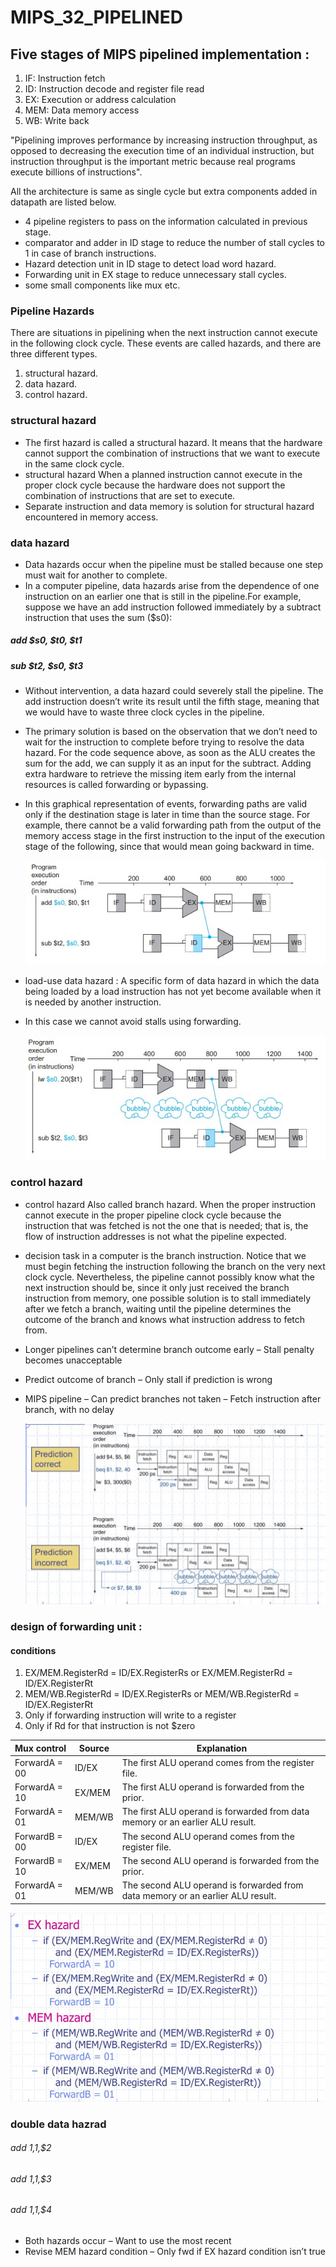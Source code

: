 # MIPS_32_PIPELINED

## Five stages of MIPS pipelined implementation :
1) IF: Instruction fetch
2) ID: Instruction decode and register file read
3) EX: Execution or address calculation
4) MEM: Data memory access
5) WB: Write back

"Pipelining improves performance by increasing instruction throughput, as opposed to decreasing the execution time of an individual instruction, but instruction 
 throughput is the important metric because real programs execute billions of instructions".

All the architecture is same as single cycle but extra components added in datapath are listed below.
- 4 pipeline registers to pass on the information calculated in previous stage.
- comparator and adder in ID stage to reduce the number of stall cycles to 1 in case of branch instructions.
- Hazard detection unit in ID stage to detect load word hazard.
- Forwarding unit in EX stage to reduce unnecessary stall cycles.
- some small components like mux etc.

### Pipeline Hazards
There are situations in pipelining when the next instruction cannot execute in the  following clock cycle. These events are called hazards, and there are three 
different types.

1) structural hazard.
2) data hazard.
3) control hazard.

### structural hazard
- The first hazard is called a structural hazard. It means that the hardware cannot support the combination of instructions that we want to execute in the same clock 
  cycle. 
- structural hazard When a planned instruction cannot execute in the proper clock cycle because the hardware does not  support the combination  of instructions 
  that are set to execute.
- Separate instruction and data memory is solution for structural hazard encountered in memory access.
 
### data hazard
- Data hazards occur when the pipeline must be stalled because one step must wait  for another  to complete.
- In a computer pipeline, data hazards arise from the dependence of one  instruction on an earlier one that is still in the pipeline.For example, suppose we have an     add instruction  followed immediately by a subtract instruction that uses the sum ($s0):
#####                                                      add $s0, $t0, $t1 
#####                                                      sub $t2, $s0, $t3 

- Without intervention, a data hazard could severely stall the pipeline. The add instruction doesn’t write its result until the fifth stage, meaning that we would have   to waste three clock cycles in the pipeline.
- The primary solution is based on the observation that we don’t need to wait for the instruction to complete before trying to resolve the data hazard. For the code     sequence above, as soon as the ALU creates the sum for the add, we can supply it as an input for the subtract. Adding extra hardware to retrieve the missing item       early from the internal resources is called forwarding or bypassing.
- In this graphical representation of events, forwarding paths are valid only if the destination stage is later in time than the source stage. For example, there         cannot be a valid forwarding path from the output of the memory access stage in the first  instruction to the input of the execution stage of the following, since     that would mean going backward in time.

     ![App Screenshot](https://github.com/bhim4078652/MIPS_32_PIPELINED/blob/main/IMAGE_REQ/p1.jpg)

- load-use data hazard : A specific form of data hazard in which the data being loaded by a load instruction has not yet become available when it is needed by another 
  instruction.
- In this case we cannot avoid stalls using forwarding.

     ![App Screenshot](https://github.com/bhim4078652/MIPS_32_PIPELINED/blob/main/IMAGE_REQ/p2.jpg)

### control hazard
- control hazard Also called branch hazard. When the proper instruction cannot execute in the proper pipeline clock cycle because the instruction that was fetched is     not the one that is needed; that is, the flow of instruction addresses is not what the pipeline expected.
- decision task in a computer is the branch instruction. Notice that we must begin fetching the instruction following the branch on the very next clock cycle.           Nevertheless, the pipeline cannot possibly know what the next instruction should be, since it only just received the branch instruction from memory, one possible       solution is to stall immediately after we fetch a branch, waiting until the pipeline determines the outcome of the branch and knows what instruction address to         fetch from.

- Longer pipelines can’t determine branch outcome early
        – Stall penalty becomes unacceptable
- Predict outcome of branch
        – Only stall if prediction is wrong
- MIPS pipeline
    – Can predict branches not taken
    – Fetch instruction after branch, with no delay
    
     ![App Screenshot](https://github.com/bhim4078652/MIPS_32_PIPELINED/blob/main/IMAGE_REQ/p3.jpg)

### design of forwarding unit :
#### conditions 
1. EX/MEM.RegisterRd = ID/EX.RegisterRs or EX/MEM.RegisterRd = ID/EX.RegisterRt
2. MEM/WB.RegisterRd = ID/EX.RegisterRs or  MEM/WB.RegisterRd = ID/EX.RegisterRt
3. Only if forwarding instruction will write to a register
4. Only if Rd for that instruction is not $zero

| Mux control   | Source  | Explanation                                                                    | 
|---------------|---------|--------------------------------------------------------------------------------|
| ForwardA = 00 | ID/EX   | The first ALU operand comes from the register file.                            |   
| ForwardA = 10 | EX/MEM  | The first ALU operand is forwarded from the prior.                             |   
| ForwardA = 01 | MEM/WB  | The first ALU operand is forwarded from data memory or an earlier ALU result.  |   
| ForwardB = 00 | ID/EX   | The second ALU operand comes from the register file.                           |   
| ForwardB = 10 | EX/MEM  | The second ALU operand is forwarded from the prior.                            |  
| ForwardA = 01 | MEM/WB  | The second ALU operand is forwarded from data memory or an earlier ALU result. |   

   ![App Screenshot](https://github.com/bhim4078652/MIPS_32_PIPELINED/blob/main/IMAGE_REQ/p4.jpg)


### double data hazrad
###### add $1,$1,$2
###### add $1,$1,$3
###### add $1,$1,$4

-  Both hazards occur – Want to use the most recent
-  Revise MEM hazard condition – Only fwd if EX hazard condition isn’t true
